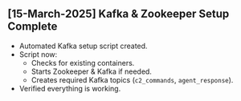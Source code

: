 ## [15-March-2025] Kafka & Zookeeper Setup Complete
- Automated Kafka setup script created.
- Script now:
  - Checks for existing containers.
  - Starts Zookeeper & Kafka if needed.
  - Creates required Kafka topics (`c2_commands`, `agent_response`).
- Verified everything is working.
